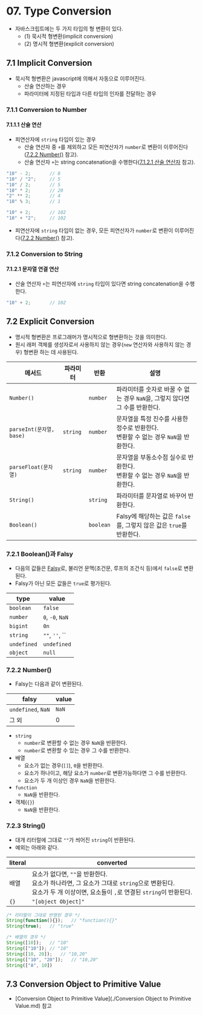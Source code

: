# 07. Type Conversion

- 자바스크립트에는 두 가지 타입의 형 변환이 있다.
  - (1) 묵시적 형변환(implicit conversion)
  - (2) 명시적 형변환(explicit conversion)



## 7.1 Implicit Conversion

- 묵시적 형변환은 javascript에 의해서 자동으로 이루어진다.
  - 산술 연산하는 경우
  - 파라미터에 지정된 타입과 다른 타입의 인자를 전달하는 경우



### 7.1.1 Conversion to Number

#### 7.1.1.1 산술 연산

- 피연산자에 `string` 타입이 있는 경우
  - 산술 연산자 중 `+`를 제외하고 모든 피연산자가 `number`로 변환이 이루어진다([7.2.2 Number()](#722-number()) 참고).
  - 산술 연산자 `+`는 string concatenation을 수행한다([7.1.2.1 산술 연산자](#7121-산술-연산자) 참고).

```js
"10" - 2;		// 8
"10" / "2";		// 5
"10" / 2;		// 5
"10" * 2;		// 20
"2" ** 2;		// 4
"10" % 3;		// 1
```

```js
"10" + 2;		// 102
"10" + "2";		// 102
```

- 피연산자에 `string` 타입이 없는 경우, 모든 피연산자가 `number`로 변환이 이루어진다([7.2.2 Number()](#722-number()) 참고).



### 7.1.2 Conversion to String

#### 7.1.2.1 문자열 연결 연산

- 산술 연산자 `+`는 피연산자에 `string` 타입이 있다면 string concatenation을 수행한다.

```js
"10" + 2;		// 102
```



## 7.2 Explicit Conversion

- 명시적 형변환은 프로그래머가 명시적으로 형변환하는 것을 의미한다.
- 원시 래퍼 객체를 생성자로서 사용하지 않는 경우(`new` 연산자와 사용하지 않는 경우) 형변환 하는 데 사용된다.



| 메서드                   | 파라미터 | 반환      | 설명                                                         |
| ------------------------ | -------- | --------- | ------------------------------------------------------------ |
| `Number()`               |          | `number`  | 파라미터를 숫자로 바꿀 수 없는 경우 `NaN`을, 그렇지 않다면 그 수를 반환한다. |
| `parseInt(문자열, base)` | `string` | `number`  | 문자열을 특정 진수를 사용한 정수로 반환한다.<br />변환할 수 없는 경우 `NaN`을 반환한다. |
| `parseFloat(문자열)`     | `string` | `number`  | 문자열을 부동소수점 실수로 반환한다.<br />변환할 수 없는 경우 `NaN`을 반환한다. |
| `String()`               |          | `string`  | 파라미터를 문자열로 바꾸어 반환한다.                         |
| `Boolean()`              |          | `boolean` | Falsy에 해당하는 값은 `false`를, 그렇지 않은 값은 `true`를 반환한다. |



### 7.2.1 Boolean()과 Falsy

- 다음의 값들은 [Falsy](https://developer.mozilla.org/en-US/docs/Glossary/Falsy)로, 불리언 문맥(조건문, 루프의 조건식 등)에서 `false`로 변환된다.
- Falsy가 아닌 모든 값들은 `true`로 평가된다.

| type        | value            |
| ----------- | ---------------- |
| `boolean`   | `false`          |
| `number`    | `0`, `-0`, `NaN` |
| `bigint`    | `0n`             |
| `string`    | `""`, `''`, ``   |
| `undefined` | `undefined`      |
| `object`    | `null`           |



### 7.2.2 Number()

- Falsy는 다음과 같이 변환된다.

| falsy              | value |
| ------------------ | ----- |
| `undefined`, `NaN` | `NaN` |
| 그 외              | 0     |

- `string`
  - `number`로 변환할 수 없는 경우 `NaN`을 반환한다.
  - `number`로 변환할 수 있는 경우 그 수를 반환한다.
- 배열
  - 요소가 없는 경우(`[]`), `0`을 반환한다.
  - 요소가 하나이고, 해당 요소가 `number`로 변환가능하다면 그 수를 반환한다.
  - 요소가 두 개 이상인 경우 `NaN`을 반환한다.
- `function`
  - `NaN`을 반환한다.
- 객체(`{}`)
  - `NaN`을 반환한다.



### 7.2.3 String()

- 대개 리터럴에 그대로 `""`가 씌어진 `string`이 반환된다.
- 예외는 아래와 같다.

| literal | converted                                                    |
| ------- | ------------------------------------------------------------ |
| 배열    | 요소가 없다면, `""`을 반환한다.<br />요소가 하나라면, 그 요소가 그대로 `string`으로 변환된다.<br />요소가 두 개 이상이면, 요소들이 `,`로 연결된 `string`이 반환된다. |
| `{}`    | `"[object Object]"`                                          |

```js
/* 리터럴이 그대로 반영된 경우 */
String(function(){});	// "function(){}"
String(true);	// "true"

/* 배열의 경우 */
String([10]);	// "10"
String(["10"]);	// "10"
String([10, 20]);	// "10,20"
String(["10", "20"]);	// "10,20"
String(["A", 10])
```



## 7.3 Conversion Object to Primitive Value

- [Conversion Object to Primitive Value](./Conversion Object to Primitive Value.md) 참고

